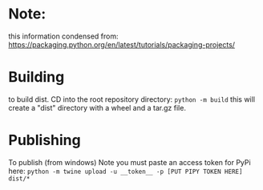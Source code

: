 # Note:
this information condensed from: https://packaging.python.org/en/latest/tutorials/packaging-projects/

# Building

to build dist.  CD into the root repository directory:
```python -m build```
this will create a "dist" directory with a wheel and a tar.gz file.

# Publishing

To publish (from windows)  Note you must paste an access token for PyPi here:
```python -m twine upload -u __token__ -p [PUT PIPY TOKEN HERE] dist/*```